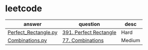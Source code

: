 # leetcode

| answer | question| desc |
|--------| --------| ---- |
|[Perfect_Rectangle.py](https://github.com/xiaohu50/leetcode/blob/master/Perfect_Rectangle.py) | [391. Perfect Rectangle](https://leetcode.com/problems/perfect-rectangle/#/description)| Hard|
|[Combinations.py](https://github.com/xiaohu50/leetcode/blob/master/Combinations.py)|[77. Combinations](https://leetcode.com/problems/combinations/#/description) |Medium|

